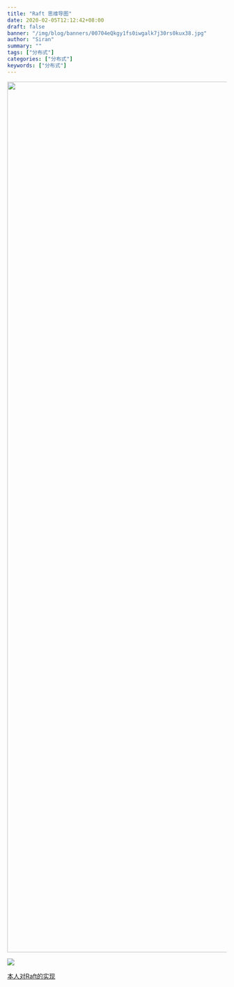 ```yaml
---
title: "Raft 思维导图"
date: 2020-02-05T12:12:42+08:00
draft: false
banner: "/img/blog/banners/00704eQkgy1fs0iwgalk7j30rs0kux38.jpg"
author: "Siran"
summary: ""
tags: ["分布式"]
categories: ["分布式"]
keywords: ["分布式"]
---
```

<img src="/images/raft/Raft思维导图.png" width="1000" height="2000">

![](/img/blog/raft/Raft思维导图.png)

[本人对Raft的实现](https://github.com/sirann/siran_raft)